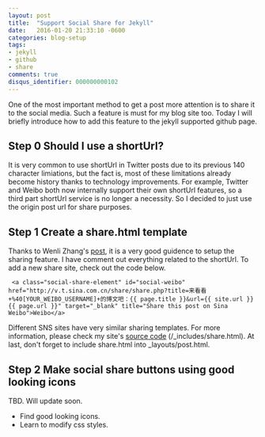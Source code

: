 ```yaml
---
layout: post
title:  "Support Social Share for Jekyll"
date:   2016-01-20 21:33:10 -0600
categories: blog-setup
tags: 
- jekyll
- github
- share
comments: true
disqus_identifier: 000000000102
---
```


One of the most important method to get a post more attention is to share it to the social media. Such a feature is must for my blog site too. Today I will briefly introduce how to add this feature to the jekyll supported github page.

## Step 0 Should I use a shortUrl?

It is very common to use shortUrl in Twitter posts due to its previous 140 character limiations, but the fact is, most of these limitations already become history thanks to technology improvements. For example, Twitter and Weibo both now internally support their own shortUrl features, so a third part shortUrl service is no longer a necessity. So I decided to just use the origin post url for share purposes.

## Step 1 Create a share.html template

Thanks to Wenli Zhang's [post](http://zhangwenli.com/blog/2014/08/03/make-your-own-social-sharing-bar-with-jekyll/ "Make Your Own Social Sharing Bar with Jekyll"), it is a very good guidence to setup the sharing feature. I have comment out everything related to the shortUrl. To add a new share site, check out the code below.


     <a class="social-share-element" id="social-weibo" href="http://v.t.sina.com.cn/share/share.php?title=来看看+%40[YOUR_WEIBO_USERNAME]+的博文吧：{{ page.title }}&url={{ site.url }}{{ page.url }}" target="_blank" title="Share this post on Sina Weibo">Weibo</a>


Different SNS sites have very similar sharing templates. For more information, please check my site's [source code](http://github.com/embolon/embolon.github.io) (/_includes/share.html). At last, don't forget to include share.html into _layouts/post.html.

## Step 2 Make social share buttons using good looking icons

TBD. Will update soon.


* Find good looking icons.
* Learn to modify css styles.
